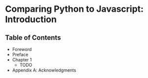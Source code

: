 # Comparing Python to Javascript: Introduction

## Table of Contents

* Foreword
* Preface
* Chapter 1
	* TODO
* Appendix A: Acknowledgments
